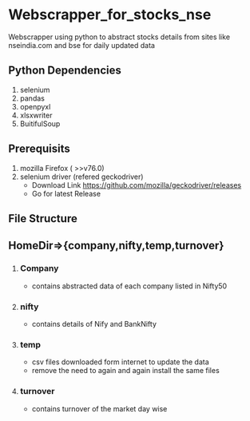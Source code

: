 # Webscrapper_for_stocks_nse

Webscrapper using python to abstract stocks details from sites like nseindia.com and bse for daily updated data

## Python Dependencies
1.  selenium
2.  pandas
3.  openpyxl
4.  xlsxwriter
5.  BuitifulSoup


## Prerequisits
1.  mozilla Firefox ( >>v76.0)
2.  selenium driver (refered geckodriver)
      - Download Link https://github.com/mozilla/geckodriver/releases
      - Go for latest Release


## File Structure

## HomeDir=>{company,nifty,temp,turnover}

1.  ### Company
      - contains abstracted data of each company listed in Nifty50 
2.  ### nifty 
      - contains details of Nify and BankNifty
3.  ### temp
      - csv files downloaded form internet to update the data
      - remove the need to again and again install the same files
4.  ### turnover
      - contains turnover of the market day wise
 
